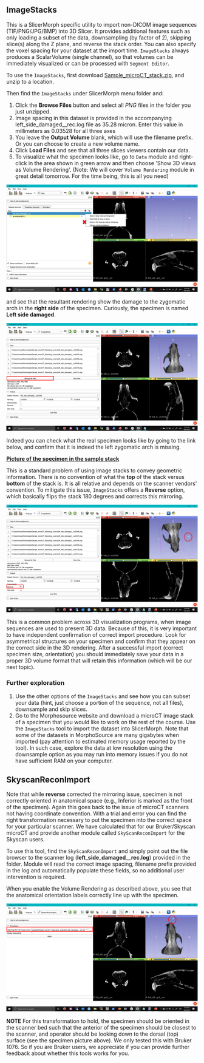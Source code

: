 ## ImageStacks
This is a SlicerMorph specific utility to import non-DICOM image sequences (TIF/PNG/JPG/BMP) into 3D Slicer. It provides additional features such as only loading a subset of the data, downsampling (by factor of 2), skipping slice(s) along the Z plane, and reverse the stack order. You can also specify the voxel spacing for your dataset at the import time. `ImageStacks` always produces a ScalarVolume (single channel), so that volumes can be immediately visualized or can be processed with `Segment Editor`.

To use the `ImageStacks`, first download <a href="https://app.box.com/s/zvs162oja7tzszesmygnqs15t631y15m/file/701646040827" target="_blank"> Sample_microCT_stack.zip</A>, and unzip to a location. 

Then find the `ImageStacks` under SlicerMorph menu folder and:

1. Click the **Browse Files** button and select all *PNG* files in the folder you just unzipped.
2. Image spacing in this dataset is provided in the accompanying left_side_damaged__rec.log file as 35.28 micron. Enter this value in millimeters as 0.03528 for all three axes
3. You leave the **Output Volume** blank, which will use the filename prefix. Or you can choose to create a new volume name. 
4. Click **Load Files** and see that all three slices viewers contain our data.
5. To visualize what the specimen looks like, go to `Data` module and right-click in the area shown in green arrow and then choose 'Show 3D views as Volume Rendering'. (Note: We will cover `Volume Rendering` module in great detail tomorrow. For the time being, this is all you need)

<img src="Data_Volume_Rendering.png">

and see that the resultant rendering show the damage to the zygomatic arch in the **right side** of the specimen. Curiously, the specimen is named **Left side damaged**. 

<img src="ImageStacks1.png">

Indeed you can check what the real specimen looks like by going to the link below, and confirm that it is indeed the left zygomatic arch is missing. 

<a href="https://app.box.com/s/zvs162oja7tzszesmygnqs15t631y15m/file/701653679714"> **Picture of the specimen in the sample stack** </A>

This is a standard problem of using image stacks to convey geometric information. There is no convention of what the **top** of the stack versus **bottom** of the stack is. It is all relative and depends on the scanner vendors' convention. To mitigate this issue, `ImageStacks` offers a **Reverse** option, which basically flips the stack 180 degrees and corrects this mirroring.

<img src="ImageStacks2.png">

This is a common problem across 3D visualization programs, when image sequences are used to present 3D data. Because of this, it is very important to have independent confirmation of correct import procedure. Look for asymmetrical structures on your specimen and confirm that they appear on the correct side in the 3D rendering. After a successful import (correct specimen size, orientation) you should immediately save your data in a proper 3D volume format that will retain this information (which will be our next topic). 

### Further exploration

1. Use the other options of the `ImageStacks` and see how you can subset your data (hint, just choose a portion of the sequence, not all files), downsample and skip slices. 
2. Go to the Morphosource website and download a microCT image stack of a specimen that you would like to work on the rest of the course. Use the `ImageStacks` tool to import the dataset into SlicerMorph. Note that some of the datasets in MorphoSource are many gigabytes when imported (pay attention to estimated memory usage reported by the tool). In such case, explore the data at low resolution using the downsample option as you may run into memory issues if you do not have sufficient RAM on your computer.

## SkyscanReconImport
Note that while **reverse** corrected the mirroring issue, specimen is not correctly oriented in anatomical space (e.g., Inferior is marked as the front of the specimen). Again this goes back to the issue of microCT scanners not having coordinate convention. With a trial and error you can find the right transformation necessary to put the specimen into the correct space for your particular scanner. We have calculated that for our Bruker/Skyscan microCT and provide another module called `SkyScanReconImport` for the Skyscan users. 

To use this tool, find the `SkyScanReconImport` and simply point out the file browser to the scanner log (**left_side_damaged__rec.log**) provided in the folder. Module will read the correct image spacing, filename prefix provided in the log and automatically populate these fields, so no additional user intervention is required. 

When you enable the Volume Rendering as described above, you see that the anatomical orientation labels correctly line up with the specimen. 

<img src="SkyscanReconImport.png">

**NOTE** For this transformation to hold, the specimen should be oriented in the scanner bed such that the anterior of the specimen should be closest to the scanner, and operator should be looking down to the dorsal (top) surface (see the specimen picture above). We only tested this with Bruker 1076. So if you are Bruker users, we appreciate if you can provide further feedback about whether this tools works for you. 

